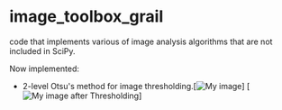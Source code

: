 image_toolbox_grail
===================

code that implements various of image analysis algorithms that are not included in SciPy.

Now implemented: 
  * 2-level Otsu's method for image thresholding.[![My image](/tingleshao/image_toolbox_grail/blob/master/me.png)]  [![My image after Thresholding](/tingleshao/image_toolbox_grail/blob/master/me_otsu.png)]